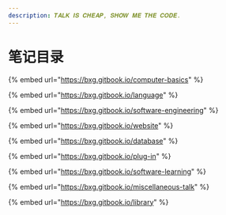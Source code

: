 ```yaml
---
description: 𝑻𝑨𝑳𝑲 𝑰𝑺 𝑪𝑯𝑬𝑨𝑷, 𝑺𝑯𝑶𝑾 𝑴𝑬 𝑻𝑯𝑬 𝑪𝑶𝑫𝑬.
---
```


# 笔记目录

{% embed url="https://bxg.gitbook.io/computer-basics" %}

{% embed url="https://bxg.gitbook.io/language" %}

{% embed url="https://bxg.gitbook.io/software-engineering" %}

{% embed url="https://bxg.gitbook.io/website" %}

{% embed url="https://bxg.gitbook.io/database" %}

{% embed url="https://bxg.gitbook.io/plug-in" %}

{% embed url="https://bxg.gitbook.io/software-learning" %}

{% embed url="https://bxg.gitbook.io/miscellaneous-talk" %}

{% embed url="https://bxg.gitbook.io/library" %}
